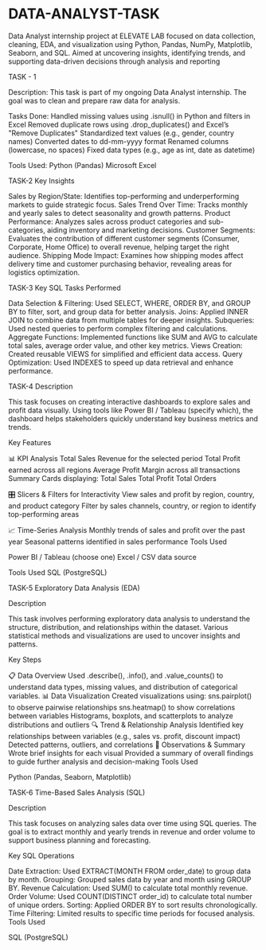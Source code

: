 # DATA-ANALYST-TASK
Data Analyst internship project at ELEVATE LAB focused on data collection, cleaning, EDA, and visualization using Python, Pandas, NumPy, Matplotlib, Seaborn, and SQL. Aimed at uncovering insights, identifying trends, and supporting data-driven decisions through analysis and reporting

TASK - 1

Description:
This task is part of my ongoing Data Analyst internship. The goal was to clean and prepare raw data for analysis.

Tasks Done:
Handled missing values using .isnull() in Python and filters in Excel
Removed duplicate rows using .drop_duplicates() and Excel’s "Remove Duplicates"
Standardized text values (e.g., gender, country names)
Converted dates to dd-mm-yyyy format
Renamed columns (lowercase, no spaces)
Fixed data types (e.g., age as int, date as datetime)


Tools Used:
Python (Pandas)
Microsoft Excel

TASK-2
Key Insights

Sales by Region/State: Identifies top-performing and underperforming markets to guide strategic focus.
Sales Trend Over Time: Tracks monthly and yearly sales to detect seasonality and growth patterns.
Product Performance: Analyzes sales across product categories and sub-categories, aiding inventory and marketing decisions.
Customer Segments: Evaluates the contribution of different customer segments (Consumer, Corporate, Home Office) to overall revenue, helping target the right audience.
Shipping Mode Impact: Examines how shipping modes affect delivery time and customer purchasing behavior, revealing areas for logistics optimization.

TASK-3
Key SQL Tasks Performed

Data Selection & Filtering:
Used SELECT, WHERE, ORDER BY, and GROUP BY to filter, sort, and group data for better analysis.
Joins:
Applied INNER JOIN to combine data from multiple tables for deeper insights.
Subqueries:
Used nested queries to perform complex filtering and calculations.
Aggregate Functions:
Implemented functions like SUM and AVG to calculate total sales, average order value, and other key metrics.
Views Creation:
Created reusable VIEWS for simplified and efficient data access.
Query Optimization:
Used INDEXES to speed up data retrieval and enhance performance.

TASK-4
Description

This task focuses on creating interactive dashboards to explore sales and profit data visually. Using tools like Power BI / Tableau (specify which), the dashboard helps stakeholders quickly understand key business metrics and trends.

Key Features

📊 KPI Analysis
Total Sales Revenue for the selected period
Total Profit earned across all regions
Average Profit Margin across all transactions
Summary Cards displaying:
Total Sales
Total Profit
Total Orders


🎛️ Slicers & Filters for Interactivity
View sales and profit by region, country, and product category
Filter by sales channels, country, or region to identify top-performing areas


📈 Time-Series Analysis
Monthly trends of sales and profit over the past year
Seasonal patterns identified in sales performance
Tools Used

Power BI / Tableau (choose one)
Excel / CSV data source

Tools Used
SQL (PostgreSQL)

TASK-5
Exploratory Data Analysis (EDA)

Description

This task involves performing exploratory data analysis to understand the structure, distribution, and relationships within the dataset. Various statistical methods and visualizations are used to uncover insights and patterns.

Key Steps

📋 Data Overview
Used .describe(), .info(), and .value_counts() to understand data types, missing values, and distribution of categorical variables.
📊 Data Visualization
Created visualizations using:
sns.pairplot() to observe pairwise relationships
sns.heatmap() to show correlations between variables
Histograms, boxplots, and scatterplots to analyze distributions and outliers
🔍 Trend & Relationship Analysis
Identified key relationships between variables (e.g., sales vs. profit, discount impact)
Detected patterns, outliers, and correlations
📝 Observations & Summary
Wrote brief insights for each visual
Provided a summary of overall findings to guide further analysis and decision-making
Tools Used

Python (Pandas, Seaborn, Matplotlib)


TASK-6
Time-Based Sales Analysis (SQL)

Description

This task focuses on analyzing sales data over time using SQL queries. The goal is to extract monthly and yearly trends in revenue and order volume to support business planning and forecasting.

Key SQL Operations

Date Extraction:
Used EXTRACT(MONTH FROM order_date) to group data by month.
Grouping:
Grouped sales data by year and month using GROUP BY.
Revenue Calculation:
Used SUM() to calculate total monthly revenue.
Order Volume:
Used COUNT(DISTINCT order_id) to calculate total number of unique orders.
Sorting:
Applied ORDER BY to sort results chronologically.
Time Filtering:
Limited results to specific time periods for focused analysis.
Tools Used

SQL (PostgreSQL)
